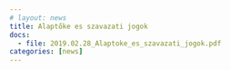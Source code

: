 ```yaml
---
# layout: news
title: Alaptőke es szavazati jogok
docs:
  - file: 2019.02.28_Alaptoke_es_szavazati_jogok.pdf
categories: [news]
---
```

